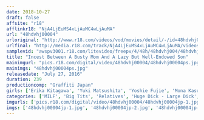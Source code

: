 ```yaml
---
date: 2018-10-27
draft: false
affsite: "r18"
afflinkr18: "NjA4LjEuMS4xLjAuMC4wLjAuMA"
url: "48hdvhj00004"
urloriginal: "http://www.r18.com/videos/vod/movies/detail/-/id=48hdvhj00004"
urlfinal: "http://media.r18.com/track/NjA4LjEuMS4xLjAuMC4wLjAuMA/videos/vod/movies/detail/-/id=48hdvhj00004"
samplevid: "awspv3001.r18.com/litevideo/freepv/4/48h/48hdvhj004/48hdvhj004_dmb_w.mp4"
title: "Incest Between A Busty Mom And A Lazy But Well-Endowed Son"
mainimgurl: "pics.r18.com/digital/video/48hdvhj00004/48hdvhj00004ps.jpg"
mainimgs: "48hdvhj00004ps.jpg"
releasedate: "July 27, 2016"
duration: 239
productioncomp: "Graffiti Japan"
girls: ['Erika Kitagawa', 'Yuki Matsushita', 'Yoshie Fujie', 'Mona Kasuga']
categories: ['MILF', 'Big Tits', 'Relatives', 'Huge Dick - Large Dick', 'Over 4 Hours', 'Hi-Def']
imgurls: ['pics.r18.com/digital/video/48hdvhj00004/48hdvhj00004jp-1.jpg', 'pics.r18.com/digital/video/48hdvhj00004/48hdvhj00004jp-2.jpg', 'pics.r18.com/digital/video/48hdvhj00004/48hdvhj00004jp-3.jpg', 'pics.r18.com/digital/video/48hdvhj00004/48hdvhj00004jp-4.jpg', 'pics.r18.com/digital/video/48hdvhj00004/48hdvhj00004jp-5.jpg', 'pics.r18.com/digital/video/48hdvhj00004/48hdvhj00004jp-6.jpg', 'pics.r18.com/digital/video/48hdvhj00004/48hdvhj00004jp-7.jpg', 'pics.r18.com/digital/video/48hdvhj00004/48hdvhj00004jp-8.jpg', 'pics.r18.com/digital/video/48hdvhj00004/48hdvhj00004jp-9.jpg', 'pics.r18.com/digital/video/48hdvhj00004/48hdvhj00004jp-10.jpg', 'pics.r18.com/digital/video/48hdvhj00004/48hdvhj00004jp-11.jpg', 'pics.r18.com/digital/video/48hdvhj00004/48hdvhj00004jp-12.jpg', 'pics.r18.com/digital/video/48hdvhj00004/48hdvhj00004jp-13.jpg', 'pics.r18.com/digital/video/48hdvhj00004/48hdvhj00004jp-14.jpg', 'pics.r18.com/digital/video/48hdvhj00004/48hdvhj00004jp-15.jpg', 'pics.r18.com/digital/video/48hdvhj00004/48hdvhj00004jp-16.jpg', 'pics.r18.com/digital/video/48hdvhj00004/48hdvhj00004jp-17.jpg', 'pics.r18.com/digital/video/48hdvhj00004/48hdvhj00004jp-18.jpg', 'pics.r18.com/digital/video/48hdvhj00004/48hdvhj00004jp-19.jpg', 'pics.r18.com/digital/video/48hdvhj00004/48hdvhj00004jp-20.jpg']
imgs: ['48hdvhj00004jp-1.jpg', '48hdvhj00004jp-2.jpg', '48hdvhj00004jp-3.jpg', '48hdvhj00004jp-4.jpg', '48hdvhj00004jp-5.jpg', '48hdvhj00004jp-6.jpg', '48hdvhj00004jp-7.jpg', '48hdvhj00004jp-8.jpg', '48hdvhj00004jp-9.jpg', '48hdvhj00004jp-10.jpg', '48hdvhj00004jp-11.jpg', '48hdvhj00004jp-12.jpg', '48hdvhj00004jp-13.jpg', '48hdvhj00004jp-14.jpg', '48hdvhj00004jp-15.jpg', '48hdvhj00004jp-16.jpg', '48hdvhj00004jp-17.jpg', '48hdvhj00004jp-18.jpg', '48hdvhj00004jp-19.jpg', '48hdvhj00004jp-20.jpg']
---
```

